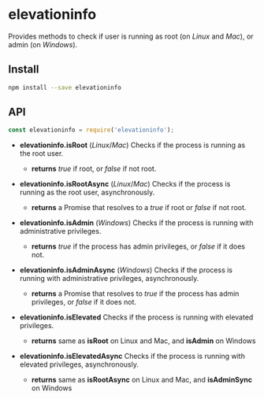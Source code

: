 # elevationinfo

Provides methods to check if user is running as root (on *Linux* and *Mac*), or admin (on *Windows*).

## Install

```bash
npm install --save elevationinfo
```

## API

```javascript
const elevationinfo = require('elevationinfo');
```

* **elevationinfo.isRoot**
	(*Linux*/*Mac*) Checks if the process is running as the root user.
	* **returns** *true* if root, or *false* if not root.


* **elevationinfo.isRootAsync**
	(*Linux*/*Mac*) Checks if the process is running as the root user, asynchronously.
	* **returns** a Promise that resolves to a *true* if root or *false* if not root.


* **elevationinfo.isAdmin**
	(*Windows*) Checks if the process is running with administrative privileges.
	* **returns** *true* if the process has admin privileges, or *false* if it does not.


* **elevationinfo.isAdminAsync**
	(*Windows*) Checks if the process is running with administrative privileges, asynchronously.
	* **returns** a Promise that resolves to *true* if the process has admin privileges, or *false* if it does not.


* **elevationinfo.isElevated**
	Checks if the process is running with elevated privileges.
	* **returns** same as **isRoot** on Linux and Mac, and **isAdmin** on Windows

* **elevationinfo.isElevatedAsync**
	Checks if the process is running with elevated privileges, asynchronously.
	* **returns** same as **isRootAsync** on Linux and Mac, and **isAdminSync** on Windows
